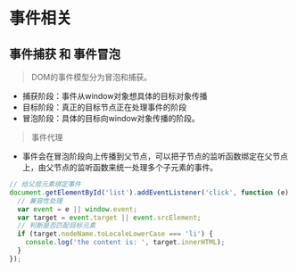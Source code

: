 # 事件相关

## 事件捕获 和 事件冒泡

> DOM的事件模型分为冒泡和捕获。

- 捕获阶段：事件从window对象想具体的目标对象传播
- 目标阶段：真正的目标节点正在处理事件的阶段
- 冒泡阶段：具体的目标向window对象传播的阶段。

> 事件代理

- 事件会在冒泡阶段向上传播到父节点，可以把子节点的监听函数绑定在父节点上，由父节点的监听函数来统一处理多个子元素的事件。

```js
// 给父层元素绑定事件
document.getElementById('list').addEventListener('click', function (e) {
  // 兼容性处理
  var event = e || window.event;
  var target = event.target || event.srcElement;
  // 判断是否匹配目标元素
  if (target.nodeName.toLocaleLowerCase === 'li') {
    console.log('the content is: ', target.innerHTML);
  }
});
```
